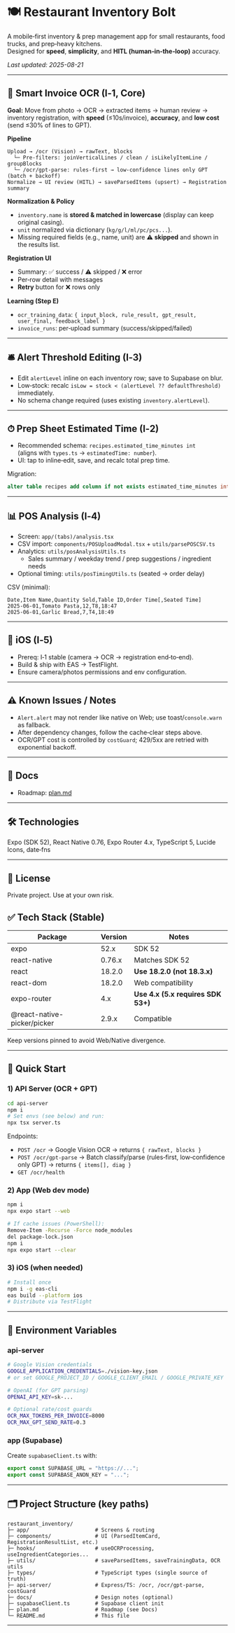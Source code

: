 # 🍽️ Restaurant Inventory Bolt

A mobile‑first inventory & prep management app for small restaurants, food trucks, and prep‑heavy kitchens.  
Designed for **speed**, **simplicity**, and **HITL (human‑in‑the‑loop)** accuracy.

_Last updated: 2025-08-21_

---

## 🧠 Smart Invoice OCR (I‑1, Core)

**Goal:** Move from photo → OCR → extracted items → human review → inventory registration, with **speed** (≤10s/invoice), **accuracy**, and **low cost** (send ≤30% of lines to GPT).

**Pipeline**

```
Upload → /ocr (Vision) → rawText, blocks
  └─ Pre‑filters: joinVerticalLines / clean / isLikelyItemLine / groupBlocks
  └─ /ocr/gpt-parse: rules‑first → low‑confidence lines only GPT (batch + backoff)
Normalize → UI review (HITL) → saveParsedItems (upsert) → Registration summary
```

**Normalization & Policy**

- `inventory.name` is **stored & matched in lowercase** (display can keep original casing).
- `unit` normalized via dictionary (`kg/g/l/ml/pc/pcs...`).
- Missing required fields (e.g., name, unit) are **⚠️ skipped** and shown in the results list.

**Registration UI**

- Summary: ✅ success / ⚠️ skipped / ❌ error
- Per‑row detail with messages
- **Retry** button for ❌ rows only

**Learning (Step E)**

- `ocr_training_data`: `{ input_block, rule_result, gpt_result, user_final, feedback_label }`
- `invoice_runs`: per‑upload summary (success/skipped/failed)

---

## 🛎 Alert Threshold Editing (I‑3)

- Edit `alertLevel` inline on each inventory row; save to Supabase on blur.
- Low‑stock: recalc `isLow = stock < (alertLevel ?? defaultThreshold)` immediately.
- No schema change required (uses existing `inventory.alertLevel`).

---

## ⏱ Prep Sheet Estimated Time (I‑2)

- Recommended schema: `recipes.estimated_time_minutes int`  
  (aligns with `types.ts` → `estimatedTime: number`).
- UI: tap to inline‑edit, save, and recalc total prep time.

Migration:

```sql
alter table recipes add column if not exists estimated_time_minutes int;
```

---

## 📊 POS Analysis (I‑4)

- Screen: `app/(tabs)/analysis.tsx`
- CSV import: `components/POSUploadModal.tsx` + `utils/parsePOSCSV.ts`
- Analytics: `utils/posAnalysisUtils.ts`
  - Sales summary / weekday trend / prep suggestions / ingredient needs
- Optional timing: `utils/posTimingUtils.ts` (seated → order delay)

CSV (minimal):

```
Date,Item Name,Quantity Sold,Table ID,Order Time[,Seated Time]
2025-06-01,Tomato Pasta,12,T8,18:47
2025-06-01,Garlic Bread,7,T4,18:49
```

---

## 📱 iOS (I‑5)

- Prereq: I‑1 stable (camera → OCR → registration end‑to‑end).
- Build & ship with EAS → TestFlight.
- Ensure camera/photos permissions and env configuration.

---

## ⚠️ Known Issues / Notes

- `Alert.alert` may not render like native on Web; use toast/`console.warn` as fallback.
- After dependency changes, follow the cache‑clear steps above.
- OCR/GPT cost is controlled by `costGuard`; 429/5xx are retried with exponential backoff.

---

## 📄 Docs

- Roadmap: [plan.md](./plan.md)

---

## 🛠 Technologies

Expo (SDK 52), React Native 0.76, Expo Router 4.x, TypeScript 5, Lucide Icons, date‑fns

---

## 📄 License

Private project. Use at your own risk.

## ✅ Tech Stack (Stable)

| Package                     | Version | Notes                              |
| --------------------------- | ------- | ---------------------------------- |
| expo                        | 52.x    | SDK 52                             |
| react-native                | 0.76.x  | Matches SDK 52                     |
| react                       | 18.2.0  | **Use 18.2.0 (not 18.3.x)**        |
| react-dom                   | 18.2.0  | Web compatibility                  |
| expo-router                 | 4.x     | **Use 4.x (5.x requires SDK 53+)** |
| @react-native-picker/picker | 2.9.x   | Compatible                         |

Keep versions pinned to avoid Web/Native divergence.

---

## 🚀 Quick Start

### 1) API Server (OCR + GPT)

```bash
cd api-server
npm i
# Set envs (see below) and run:
npx tsx server.ts
```

Endpoints:

- `POST /ocr` → Google Vision OCR → returns `{ rawText, blocks }`
- `POST /ocr/gpt-parse` → Batch classify/parse (rules‑first, low‑confidence only GPT) → returns `{ items[], diag }`
- `GET /ocr/health`

### 2) App (Web dev mode)

```bash
npm i
npx expo start --web

# If cache issues (PowerShell):
Remove-Item -Recurse -Force node_modules
del package-lock.json
npm i
npx expo start --clear
```

### 3) iOS (when needed)

```bash
# Install once
npm i -g eas-cli
eas build --platform ios
# Distribute via TestFlight
```

---

## 🔐 Environment Variables

### api-server

```bash
# Google Vision credentials
GOOGLE_APPLICATION_CREDENTIALS=./vision-key.json
# or set GOOGLE_PROJECT_ID / GOOGLE_CLIENT_EMAIL / GOOGLE_PRIVATE_KEY

# OpenAI (for GPT parsing)
OPENAI_API_KEY=sk-...

# Optional rate/cost guards
OCR_MAX_TOKENS_PER_INVOICE=8000
OCR_MAX_GPT_SEND_RATE=0.3
```

### app (Supabase)

Create `supabaseClient.ts` with:

```ts
export const SUPABASE_URL = "https://...";
export const SUPABASE_ANON_KEY = "...";
```

---

## 🗂 Project Structure (key paths)

```
restaurant_inventory/
├─ app/                     # Screens & routing
├─ components/              # UI (ParsedItemCard, RegistrationResultList, etc.)
├─ hooks/                   # useOCRProcessing, useIngredientCategories...
├─ utils/                   # saveParsedItems, saveTrainingData, OCR utils
├─ types/                   # TypeScript types (single source of truth)
├─ api-server/              # Express/TS: /ocr, /ocr/gpt-parse, costGuard
├─ docs/                    # Design notes (optional)
├─ supabaseClient.ts        # Supabase client init
├─ plan.md                  # Roadmap (see Docs)
└─ README.md                # This file
```

---
